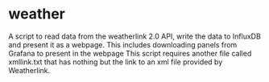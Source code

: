 # weather
A script to read data from the weatherlink 2.0 API, write the data to InfluxDB and present it as a webpage.  This includes downloading panels from Grafana to present in the webpage
This script requires another file called xmllink.txt that has nothing but the link to an xml file provided by Weatherlink.
